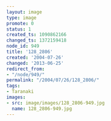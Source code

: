 ```yaml
---
layout: image
type: image
promote: 0
status: 1
created_ts: 1090862166
changed_ts: 1372159418
node_id: 949
title: '128_2806'
created: '2004-07-26'
changed: '2013-06-25'
redirect_from:
- "/node/949/"
permalink: "/2004/07/26/128_2806/"
tags:
- Taranaki
images:
- src: image/images/128_2806-949.jpg
  name: 128_2806-949.jpg
---
```



